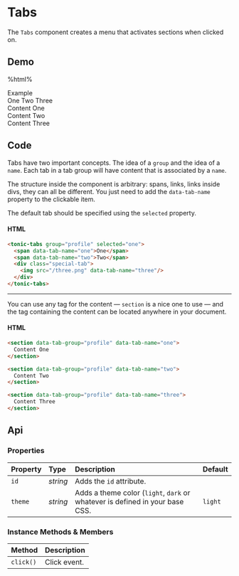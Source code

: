 # Tabs
The `Tabs` component creates a menu that activates sections when clicked on.

## Demo

%html%

<div class="example">
  <div class="header">Example</div>
  <div class="content">
    <tonic-tabs group="profile" selected="two">
      <span data-tab-name="one">One</span>
      <span data-tab-name="two">Two</span>
      <span data-tab-name="three">Three</span>
    </tonic-tabs>
    <section data-tab-group="profile" data-tab-name="one">
      Content One
    </section>
    <section data-tab-group="profile" data-tab-name="two">
      Content Two
    </section>
    <section data-tab-group="profile" data-tab-name="three">
      Content Three
    </section>
  </div>
</div>

## Code

Tabs have two important concepts. The idea of a `group` and the idea of a `name`. Each tab in a tab group will have content that is associated by a `name`.

The structure inside the component is arbitrary: spans, links, links inside divs, they can all be different. You just need to add the `data-tab-name` property to the clickable item.

The default tab should be specified using the `selected` property.

#### HTML
```html
<tonic-tabs group="profile" selected="one">
  <span data-tab-name="one">One</span>
  <span data-tab-name="two">Two</span>
  <div class="special-tab">
    <img src="/three.png" data-tab-name="three"/>
  </div>
</tonic-tabs>
```

---

You can use any tag for the content — `section` is a nice one to use — and the tag containing the content can be located anywhere in your document.

#### HTML
```html
<section data-tab-group="profile" data-tab-name="one">
  Content One
</section>

<section data-tab-group="profile" data-tab-name="two">
  Content Two
</section>

<section data-tab-group="profile" data-tab-name="three">
  Content Three
</section>
```

## Api

### Properties

| Property | Type | Description | Default |
| :--- | :--- | :--- | :--- |
| `id` | *string* | Adds the `id` attribute. | |
| `theme` | *string* | Adds a theme color (`light`, `dark` or whatever is defined in your base CSS. | `light` |

### Instance Methods & Members

| Method | Description |
| :--- | :--- |
| `click()` | Click event. |
